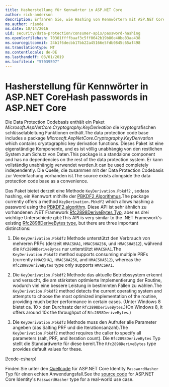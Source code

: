 ```yaml
---
title: Hasherstellung für Kennwörter in ASP.NET Core
author: rick-anderson
description: Erfahren Sie, wie Hashing von Kennwörtern mit ASP.NET Core Datenschutz-APIs.
ms.author: riande
ms.date: 10/14/2016
uid: security/data-protection/consumer-apis/password-hashing
ms.openlocfilehash: 70301ffffbaaf3c5ff0642b19b80e40be83aa438
ms.sourcegitcommit: 24b1f6decbb17bb22a45166e5fdb0845c65af498
ms.translationtype: MT
ms.contentlocale: de-DE
ms.lasthandoff: 03/01/2019
ms.locfileid: "57039597"
---
```

# <a name="hash-passwords-in-aspnet-core"></a><span data-ttu-id="4ed03-103">Hasherstellung für Kennwörter in ASP.NET Core</span><span class="sxs-lookup"><span data-stu-id="4ed03-103">Hash passwords in ASP.NET Core</span></span>

<span data-ttu-id="4ed03-104">Die Data Protection Codebasis enthält ein Paket *Microsoft.AspNetCore.Cryptography.KeyDerivation* die kryptografischen schlüsselableitung Funktionen enthält.</span><span class="sxs-lookup"><span data-stu-id="4ed03-104">The data protection code base includes a package *Microsoft.AspNetCore.Cryptography.KeyDerivation* which contains cryptographic key derivation functions.</span></span> <span data-ttu-id="4ed03-105">Dieses Paket ist eine eigenständige Komponente, und es ist völlig unabhängig von den restlichen System zum Schutz von Daten.</span><span class="sxs-lookup"><span data-stu-id="4ed03-105">This package is a standalone component and has no dependencies on the rest of the data protection system.</span></span> <span data-ttu-id="4ed03-106">Er kann vollständig unabhängig verwendet werden.</span><span class="sxs-lookup"><span data-stu-id="4ed03-106">It can be used completely independently.</span></span> <span data-ttu-id="4ed03-107">Die Quelle, die zusammen mit der Data Protection Codebasis zur Vereinfachung vorhanden ist.</span><span class="sxs-lookup"><span data-stu-id="4ed03-107">The source exists alongside the data protection code base as a convenience.</span></span>

<span data-ttu-id="4ed03-108">Das Paket bietet derzeit eine Methode `KeyDerivation.Pbkdf2` , sodass hashing, ein Kennwort mithilfe der [PBKDF2 Algorithmus](https://tools.ietf.org/html/rfc2898#section-5.2).</span><span class="sxs-lookup"><span data-stu-id="4ed03-108">The package currently offers a method `KeyDerivation.Pbkdf2` which allows hashing a password using the [PBKDF2 algorithm](https://tools.ietf.org/html/rfc2898#section-5.2).</span></span> <span data-ttu-id="4ed03-109">Diese API ist sehr ähnlich zu vorhandenen .NET Framework [Rfc2898DeriveBytes Typ](/dotnet/api/system.security.cryptography.rfc2898derivebytes), aber es drei wichtige Unterschiede gibt:</span><span class="sxs-lookup"><span data-stu-id="4ed03-109">This API is very similar to the .NET Framework's existing [Rfc2898DeriveBytes type](/dotnet/api/system.security.cryptography.rfc2898derivebytes), but there are three important distinctions:</span></span>

1. <span data-ttu-id="4ed03-110">Die `KeyDerivation.Pbkdf2` Methode unterstützt den Verbrauch von mehreren PRFs (derzeit `HMACSHA1`, `HMACSHA256`, und `HMACSHA512`), während die `Rfc2898DeriveBytes` nur unterstützt `HMACSHA1`.</span><span class="sxs-lookup"><span data-stu-id="4ed03-110">The `KeyDerivation.Pbkdf2` method supports consuming multiple PRFs (currently `HMACSHA1`, `HMACSHA256`, and `HMACSHA512`), whereas the `Rfc2898DeriveBytes` type only supports `HMACSHA1`.</span></span>

2. <span data-ttu-id="4ed03-111">Die `KeyDerivation.Pbkdf2` Methode das aktuelle Betriebssystem erkennt und versucht, die am stärksten optimierte Implementierung der Routine, wodurch viel eine bessere Leistung in bestimmten Fällen zu wählen.</span><span class="sxs-lookup"><span data-stu-id="4ed03-111">The `KeyDerivation.Pbkdf2` method detects the current operating system and attempts to choose the most optimized implementation of the routine, providing much better performance in certain cases.</span></span> <span data-ttu-id="4ed03-112">(Unter Windows 8 bietet ca. 10 x den Durchsatz der `Rfc2898DeriveBytes`.)</span><span class="sxs-lookup"><span data-stu-id="4ed03-112">(On Windows 8, it offers around 10x the throughput of `Rfc2898DeriveBytes`.)</span></span>

3. <span data-ttu-id="4ed03-113">Die `KeyDerivation.Pbkdf2` Methode muss den Aufrufer alle Parameter angeben (das Salting PRF und die Iterationsanzahl).</span><span class="sxs-lookup"><span data-stu-id="4ed03-113">The `KeyDerivation.Pbkdf2` method requires the caller to specify all parameters (salt, PRF, and iteration count).</span></span> <span data-ttu-id="4ed03-114">Die `Rfc2898DeriveBytes` Typ stellt die Standardwerte für diese bereit.</span><span class="sxs-lookup"><span data-stu-id="4ed03-114">The `Rfc2898DeriveBytes` type provides default values for these.</span></span>

[!code-csharp[](password-hashing/samples/passwordhasher.cs)]

<span data-ttu-id="4ed03-115">Finden Sie unter den [Quellcode](https://github.com/aspnet/Identity/blob/master/src/Core/PasswordHasher.cs) für ASP.NET Core Identity `PasswordHasher` Typ für einen echten Anwendungsfall.</span><span class="sxs-lookup"><span data-stu-id="4ed03-115">See the [source code](https://github.com/aspnet/Identity/blob/master/src/Core/PasswordHasher.cs) for ASP.NET Core Identity's `PasswordHasher` type for a real-world use case.</span></span>
